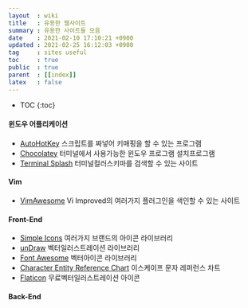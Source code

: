 ```yaml
---
layout  : wiki
title   : 유용한 웹사이트 
summary : 유용한 사이트들 모음
date    : 2021-02-10 17:10:21 +0900
updated : 2021-02-25 16:12:03 +0900
tag     : sites useful
toc     : true
public  : true
parent  : [[index]]
latex   : false
---
```

* TOC
{:toc}

#### 윈도우 어플리케이션
* [AutoHotKey](https://www.autohotkey.com/) 스크립트를 짜넣어 키매핑을 할 수 있는 프로그램
* [Chocolatey](https://chocolatey.org/) 터미널에서 사용가능한 윈도우 프로그램 설치프로그램
* [Terminal Splash](https://terminalsplash.com/) 터미널컬러스키마를 검색할 수 있는 사이트

#### Vim
* [VimAwesome](https://vimawesome.com/) Vi Improved의 여러가지 플러그인을 색인할 수 있는 사이트

#### Front-End
* [Simple Icons](https://simpleicons.org/) 여러가지 브랜드의 아이콘 라이브러리
* [unDraw](https://undraw.co/illustrations) 벡터일러스트레이션 라이브러리
* [Font Awesome](https://fontawesome.com/icons?d=gallery) 벡터아이콘 라이브러리
* [Character Entity Reference Chart](https://dev.w3.org/html5/html-author/charref) 이스케이프 문자 레퍼런스 차트
* [Flaticon](https://www.flaticon.com/) 무료벡터일러스트레이션 아이콘



#### Back-End

